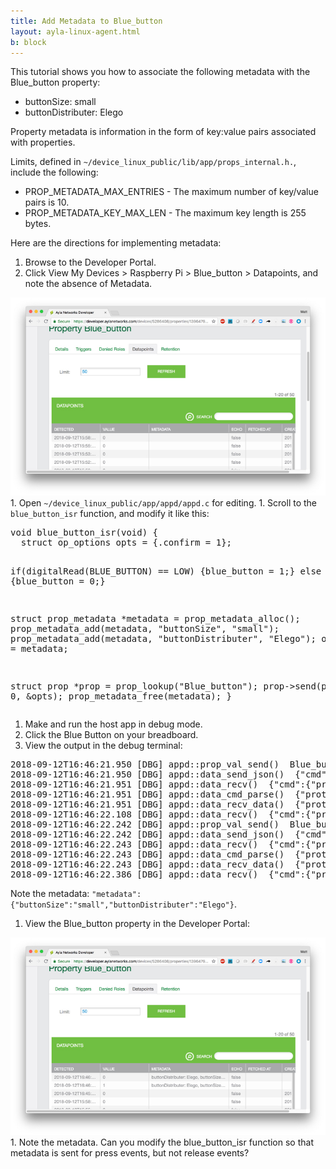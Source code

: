 ```yaml
---
title: Add Metadata to Blue_button
layout: ayla-linux-agent.html
b: block
---
```


This tutorial shows you how to associate the following metadata with the Blue_button property:

* buttonSize: small
* buttonDistributer: Elego

Property metadata is information in the form of key:value pairs associated with properties. 

Limits, defined in <code>&#126;/device_linux_public/lib/app/props_internal.h.</code>, include the following:

* PROP_METADATA_MAX_ENTRIES - The maximum number of key/value pairs is 10.
* PROP_METADATA_KEY_MAX_LEN - The maximum key length is 255 bytes.

Here are the directions for implementing metadata:

1. Browse to the Developer Portal.
1. Click View My Devices &gt; Raspberry Pi &gt; Blue_button &gt; Datapoints, and note the absence of Metadata.
<img src="dev-portal-010.jpg" width="550">
1. Open <code>&#126;/device_linux_public/app/appd/appd.c</code> for editing.
1. Scroll to the <code>blue_button_isr</code> function, and modify it like this:
<pre>
void blue_button_isr(void) {
  struct op_options opts = {.confirm = 1};

  if(digitalRead(BLUE_BUTTON) == LOW) {blue_button = 1;}
  else {blue_button = 0;}

  struct prop_metadata \*metadata = prop_metadata_alloc();
  prop_metadata_add(metadata, "buttonSize", "small");
  prop_metadata_add(metadata, "buttonDistributer", "Elego");
  opts.metadata = metadata;

  struct prop \*prop = prop_lookup("Blue_button");
  prop->send(prop, 0, &opts);
  prop_metadata_free(metadata);
}
</pre>
1. Make and run the host app in debug mode.
1. Click the Blue Button on your breadboard.
1. View the output in the debug terminal:
<pre>
2018-09-12T16:46:21.950 [DBG] appd::prop_val_send()  Blue_button
2018-09-12T16:46:21.950 [DBG] appd::data_send_json()  {"cmd":{"proto":"data","id":8,"op":"prop_send","opts":{"confirm":true},"args":[{"property":{"name":"Blue_button","base_type":"boolean","value":1,"metadata":{"buttonSize":"small","buttonDistributer":"Elego"},"dev_time_ms":1536770781950}}]}}
2018-09-12T16:46:21.951 [DBG] appd::data_recv()  {"cmd":{"proto":"data","id":8,"op":"ack"}}
2018-09-12T16:46:21.951 [DBG] appd::data_cmd_parse()  {"proto":"data","id":8,"op":"ack"}, protocol data
2018-09-12T16:46:21.951 [DBG] appd::data_recv_data()  {"proto":"data","id":8,"op":"ack"}, recv_request_id 8
2018-09-12T16:46:22.108 [DBG] appd::data_recv()  {"cmd":{"proto":"data","id":8,"op":"confirm_true"}}
2018-09-12T16:46:22.242 [DBG] appd::prop_val_send()  Blue_button
2018-09-12T16:46:22.242 [DBG] appd::data_send_json()  {"cmd":{"proto":"data","id":9,"op":"prop_send","opts":{"confirm":true},"args":[{"property":{"name":"Blue_button","base_type":"boolean","value":0,"metadata":{"buttonSize":"small","buttonDistributer":"Elego"},"dev_time_ms":1536770782242}}]}}
2018-09-12T16:46:22.243 [DBG] appd::data_recv()  {"cmd":{"proto":"data","id":9,"op":"ack"}}
2018-09-12T16:46:22.243 [DBG] appd::data_cmd_parse()  {"proto":"data","id":9,"op":"ack"}, protocol data
2018-09-12T16:46:22.243 [DBG] appd::data_recv_data()  {"proto":"data","id":9,"op":"ack"}, recv_request_id 9
2018-09-12T16:46:22.386 [DBG] appd::data_recv()  {"cmd":{"proto":"data","id":9,"op":"confirm_true"}}
</pre>
Note the metadata: <code>"metadata":{"buttonSize":"small","buttonDistributer":"Elego"}</code>.
1. View the Blue_button property in the Developer Portal:
<img src="dev-portal-011.jpg" width="550">
1. Note the metadata. Can you modify the blue_button_isr function so that metadata is sent for press events, but not release events?
